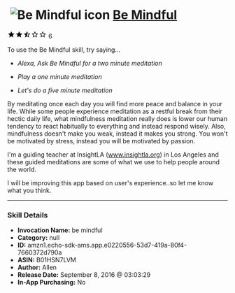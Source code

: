 # &nbsp;<img src="skill_icon" alt="Be Mindful icon" width="36"> [Be Mindful](http://alexa.amazon.com/#skills/amzn1.echo-sdk-ams.app.e0220556-53d7-419a-80f4-7660372d790a)
![2.3 stars](../../images/ic_star_black_18dp_1x.png)![2.3 stars](../../images/ic_star_black_18dp_1x.png)![2.3 stars](../../images/ic_star_half_black_18dp_1x.png)![2.3 stars](../../images/ic_star_border_black_18dp_1x.png)![2.3 stars](../../images/ic_star_border_black_18dp_1x.png) 6

To use the Be Mindful skill, try saying...

* *Alexa, Ask Be Mindful for a two minute meditation*

* *Play a one minute meditation*

* *Let's do a five minute meditation*

By meditating once each day you will find more peace and balance in your life. While some people experience meditation as a restful break from their hectic daily life, what mindfulness meditation really does is lower our human tendency to react habitually to everything and instead respond wisely. Also, mindfulness doesn't make you weak, instead it makes you strong. You won't be motivated by stress, instead you will be motivated by passion.

I'm a guiding teacher at InsightLA (www.insightla.org) in Los Angeles and these guided meditations are some of what we use to help people around the world.

I will be improving this app based on user's experience..so let me know what you think.

***

### Skill Details

* **Invocation Name:** be mindful
* **Category:** null
* **ID:** amzn1.echo-sdk-ams.app.e0220556-53d7-419a-80f4-7660372d790a
* **ASIN:** B01HSN7LVM
* **Author:** Allen
* **Release Date:** September 8, 2016 @ 03:03:29
* **In-App Purchasing:** No
